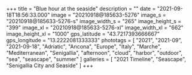 +++
title = "Blue hour at the seaside"
description = ""
date = "2021-09-18T18:56:33.000"
image = "20210918@185633-5276"
image_s = "20210918@185633-5276-s"
image_width_s = "265"
image_height_s = "399"
image_xl = "20210918@185633-5276-xl"
image_width_xl = "662"
image_height_xl = "1000"
gps_latitude = "43.7217393666667"
gps_longitude = "13.2222081333333"
phototags = [ "2021", "2021-09", "2021-09-18", "Adriatic", "Ancona", "Europe", "Italy", "Marche", "Mediterranean", "Senigallia", "afternoon", "cloud", "harbor", "outdoor", "sea", "seascape", "summer" ]
galleries = [ "2021 Timeline", "Seascape", "Senigallia City and Seaside" ]
+++
